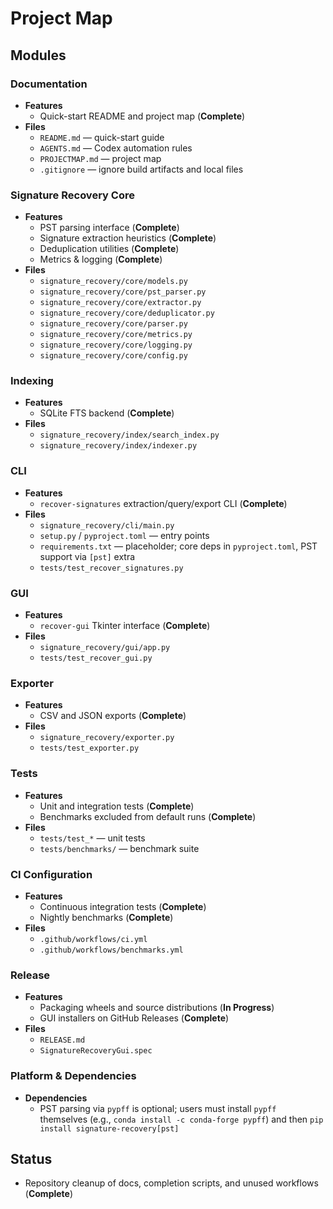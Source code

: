 # Project Map

## Modules

### Documentation
- **Features**
  - Quick-start README and project map (**Complete**)
- **Files**
  - `README.md` — quick-start guide
  - `AGENTS.md` — Codex automation rules
  - `PROJECTMAP.md` — project map
  - `.gitignore` — ignore build artifacts and local files

### Signature Recovery Core
- **Features**
  - PST parsing interface (**Complete**)
  - Signature extraction heuristics (**Complete**)
  - Deduplication utilities (**Complete**)
  - Metrics & logging (**Complete**)
- **Files**
  - `signature_recovery/core/models.py`
  - `signature_recovery/core/pst_parser.py`
  - `signature_recovery/core/extractor.py`
  - `signature_recovery/core/deduplicator.py`
  - `signature_recovery/core/parser.py`
  - `signature_recovery/core/metrics.py`
  - `signature_recovery/core/logging.py`
  - `signature_recovery/core/config.py`

### Indexing
- **Features**
  - SQLite FTS backend (**Complete**)
- **Files**
  - `signature_recovery/index/search_index.py`
  - `signature_recovery/index/indexer.py`

### CLI
- **Features**
  - `recover-signatures` extraction/query/export CLI (**Complete**)
- **Files**
  - `signature_recovery/cli/main.py`
  - `setup.py` / `pyproject.toml` — entry points
  - `requirements.txt` — placeholder; core deps in `pyproject.toml`, PST support via `[pst]` extra
  - `tests/test_recover_signatures.py`

### GUI
- **Features**
  - `recover-gui` Tkinter interface (**Complete**)
- **Files**
  - `signature_recovery/gui/app.py`
  - `tests/test_recover_gui.py`

### Exporter
- **Features**
  - CSV and JSON exports (**Complete**)
- **Files**
  - `signature_recovery/exporter.py`
  - `tests/test_exporter.py`

### Tests
- **Features**
  - Unit and integration tests (**Complete**)
  - Benchmarks excluded from default runs (**Complete**)
- **Files**
  - `tests/test_*` — unit tests
  - `tests/benchmarks/` — benchmark suite

### CI Configuration
- **Features**
  - Continuous integration tests (**Complete**)
  - Nightly benchmarks (**Complete**)
- **Files**
  - `.github/workflows/ci.yml`
  - `.github/workflows/benchmarks.yml`

### Release
- **Features**
  - Packaging wheels and source distributions (**In Progress**)
  - GUI installers on GitHub Releases (**Complete**)
- **Files**
  - `RELEASE.md`
  - `SignatureRecoveryGui.spec`

### Platform & Dependencies
- **Dependencies**
  - PST parsing via `pypff` is optional; users must install `pypff` themselves (e.g., `conda install -c conda-forge pypff`) and then `pip install signature-recovery[pst]`

## Status

- Repository cleanup of docs, completion scripts, and unused workflows (**Complete**)
